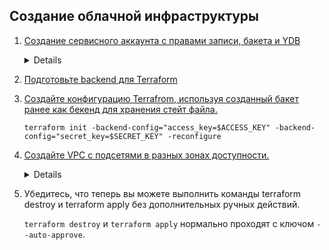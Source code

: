 ## Создание облачной инфраструктуры

1. [Создание сервисного аккаунта с правами записи, бакета и YDB](./sas3/)
      <details>
      
        $  yc iam service-account list
        +----------------------+--------+--------+---------------------+-----------------------+
        |          ID          |  NAME  | LABELS |     CREATED AT      | LAST AUTHENTICATED AT |
        +----------------------+--------+--------+---------------------+-----------------------+
        | ajefusv8dspj2egupq51 | diplom |        | 2025-07-01 16:59:06 | 2025-07-02 04:40:00   |
        | ajev6fmmk9cib5ve79vo | hw-02  |        | 2024-11-14 07:22:47 | 2025-07-02 04:40:00   |
        +----------------------+--------+--------+---------------------+-----------------------+

        $ yc storage bucket list
        +------------------------+----------------------+------------+-----------------------+---------------------+
        |          NAME          |      FOLDER ID       |  MAX SIZE  | DEFAULT STORAGE CLASS |     CREATED AT      |
        +------------------------+----------------------+------------+-----------------------+---------------------+
        | kirsanov-diplom-bucket | b1g65ggbv0fmdj4bp782 | 1073741824 | COLD                  | 2025-07-01 16:59:10 |
        +------------------------+----------------------+------------+-----------------------+---------------------+

        $ yc ydb database list
        +----------------------+------------+-------------+---------------------+---------+
        |          ID          |    NAME    | DESCRIPTION |     CREATED AT      | STATUS  |
        +----------------------+------------+-------------+---------------------+---------+
        | etn2ham56gk5jef68o0i | diplom-ydb |             | 2025-07-01 16:59:06 | RUNNING |
        +----------------------+------------+-------------+---------------------+---------+
      </details>
2. [Подготовьте backend для Terraform](./sas3/)
3. [Создайте конфигурацию Terrafrom, используя созданный бакет ранее как бекенд для хранения стейт файла.](./backend/providers.tf)
    ```
    terraform init -backend-config="access_key=$ACCESS_KEY" -backend-config="secret_key=$SECRET_KEY" -reconfigure
    ```
4. [Создайте VPC с подсетями в разных зонах доступности.](./backend/vpc.tf)

      <details>

        $ yc vpc network list
        +----------------------+----------------+
        |          ID          |      NAME      |
        +----------------------+----------------+
        | enpov1n3be2ep0cm93ke | diplom-network |
        +----------------------+----------------+

        $ yc vpc subnet list
        +----------------------+----------+----------------------+----------------+---------------+-------------------+
        |          ID          |   NAME   |      NETWORK ID      | ROUTE TABLE ID |     ZONE      |       RANGE       |
        +----------------------+----------+----------------------+----------------+---------------+-------------------+
        | e2lupvcnjcamrfhkp525 | subnet_b | enpov1n3be2ep0cm93ke |                | ru-central1-b | [192.168.20.0/24] |
        | e9br8gqgfr9hepkt2aep | subnet_a | enpov1n3be2ep0cm93ke |                | ru-central1-a | [192.168.10.0/24] |
        | fl8qi7ee7qgfi7e7duhg | subnet_d | enpov1n3be2ep0cm93ke |                | ru-central1-d | [192.168.30.0/24] |
        +----------------------+----------+----------------------+----------------+---------------+-------------------+
      </details>

5. Убедитесь, что теперь вы можете выполнить команды terraform destroy и terraform apply без дополнительных ручных действий.

    `terraform destroy` и `terraform apply` нормально проходят с ключом `--auto-approve`.